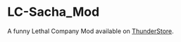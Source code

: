 # LC-Sacha_Mod

A funny Lethal Company Mod available on [ThunderStore](https://thunderstore.io/c/lethal-company/p/NBPCSDC/Sacha_Mod/).
